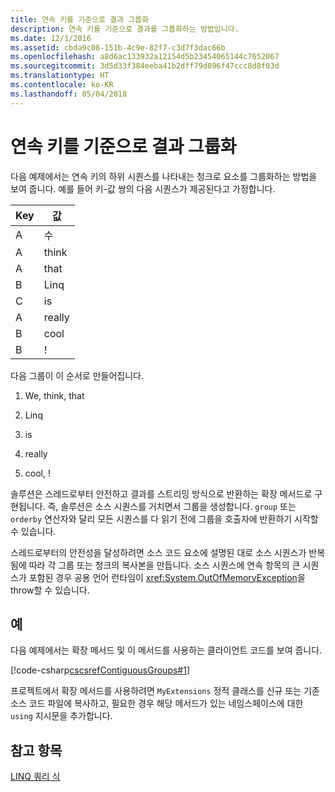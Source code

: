 ```yaml
---
title: 연속 키를 기준으로 결과 그룹화
description: 연속 키를 기준으로 결과를 그룹화하는 방법입니다.
ms.date: 12/1/2016
ms.assetid: cbda9c08-151b-4c9e-82f7-c3d7f3dac66b
ms.openlocfilehash: a8d6ac133932a12154d5b23454065144c7652067
ms.sourcegitcommit: 3d5d33f384eeba41b2dff79d096f47ccc8d8f03d
ms.translationtype: HT
ms.contentlocale: ko-KR
ms.lasthandoff: 05/04/2018
---
```

# <a name="group-results-by-contiguous-keys"></a>연속 키를 기준으로 결과 그룹화

다음 예제에서는 연속 키의 하위 시퀀스를 나타내는 청크로 요소를 그룹화하는 방법을 보여 줍니다. 예를 들어 키-값 쌍의 다음 시퀀스가 제공된다고 가정합니다.  
  
|Key|값|  
|---------|-----------|  
|A|수|  
|A|think|  
|A|that|  
|B|Linq|  
|C|is|  
|A|really|  
|B|cool|  
|B|!|  
  
 다음 그룹이 이 순서로 만들어집니다.  
  
1.  We, think, that  
  
2.  Linq  
  
3.  is  
  
4.  really  
  
5.  cool, !  
  
 솔루션은 스레드로부터 안전하고 결과를 스트리밍 방식으로 반환하는 확장 메서드로 구현됩니다. 즉, 솔루션은 소스 시퀀스를 거치면서 그룹을 생성합니다. `group` 또는 `orderby` 연산자와 달리 모든 시퀀스를 다 읽기 전에 그룹을 호출자에 반환하기 시작할 수 있습니다.  
  
 스레드로부터의 안전성을 달성하려면 소스 코드 요소에 설명된 대로 소스 시퀀스가 반복됨에 따라 각 그룹 또는 청크의 복사본을 만듭니다. 소스 시퀀스에 연속 항목의 큰 시퀀스가 포함된 경우 공용 언어 런타임이 <xref:System.OutOfMemoryException>을 throw할 수 있습니다.  
  
## <a name="example"></a>예  
 다음 예제에서는 확장 메서드 및 이 메서드를 사용하는 클라이언트 코드를 보여 줍니다.  
  
 [!code-csharp[cscsrefContiguousGroups#1](../../../samples/snippets/csharp/concepts/linq/how-to-group-results-by-contiguous-keys_1.cs)]  
  
 프로젝트에서 확장 메서드를 사용하려면 `MyExtensions` 정적 클래스를 신규 또는 기존 소스 코드 파일에 복사하고, 필요한 경우 해당 메서드가 있는 네임스페이스에 대한 `using` 지시문을 추가합니다.  
  
## <a name="see-also"></a>참고 항목  
 [LINQ 쿼리 식](index.md)  
 
